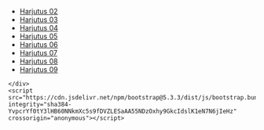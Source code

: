 <!doctype html>
<html lang="en">
  <head>
    <meta charset="utf-8">
    <meta name="viewport" content="width=device-width, initial-scale=1">
    <title>Bootstrap demo</title>
    <link href="https://cdn.jsdelivr.net/npm/bootstrap@5.3.3/dist/css/bootstrap.min.css" rel="stylesheet" integrity="sha384-QWTKZyjpPEjISv5WaRU9OFeRpok6YctnYmDr5pNlyT2bRjXh0JMhjY6hW+ALEwIH" crossorigin="anonymous">
  </head>
  <body>
    <div class="container">
        <ul>
            <li><a href="bs02.html">Harjutus 02</a></li>
            <li><a href="bs03.html">Harjutus 03</a></li>
            <li><a href="bs04.html">Harjutus 04</a></li>
            <li><a href="bs05.html">Harjutus 05</a></li>
            <li><a href="bs06.html">Harjutus 06</a></li>
            <li><a href="bs07.html">Harjutus 07</a></li>
            <li><a href="bs08.html">Harjutus 08</a></li>
            <li><a href="bs09.html">Harjutus 09</a></li>
        </ul>
    

    
    
    
    
    
    
    
    </div>
    <script src="https://cdn.jsdelivr.net/npm/bootstrap@5.3.3/dist/js/bootstrap.bundle.min.js" integrity="sha384-YvpcrYf0tY3lHB60NNkmXc5s9fDVZLESaAA55NDzOxhy9GkcIdslK1eN7N6jIeHz" crossorigin="anonymous"></script>
  </body>
</html>
